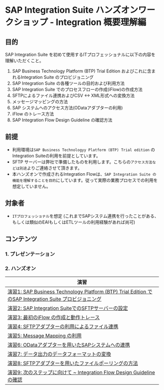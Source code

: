 # SAP Integration Suite ハンズオンワークショップ - Integration 概要理解編
## 目的
SAP Integration Suite を初めて使用するITプロフェッショナルに以下の内容を理解いただくこと。
1. SAP Business Technology Platform (BTP) Trial Edition およびこれに含まれるIntegration Suite のプロビジョニング
2. SAP Integration Suite の各種ツールの目的および利用方法
3. SAP Integration Suite でのプロセスフローの作成(iFlow)の作成方法
4. SFTPによるファイル連携およびCSV <-> XML形式への変換方法
5. メッセージマッピングの方法
6. SAP システムへのアクセス方法(ODataアダプターの利用)
7. iFlow のトレース方法
8. SAP Integration Flow Design Guideline の確認方法
   
## 前提
- 利用環境は`SAP Business Technologyy Platform (BTP) Trial edition` のIntegration Suiteの利用を前提としています。
- SFTP サーバーは弊社で準備したものを利用します。こちらの`アクセス方法などは別途`よりご連絡させて頂きます。
- 本ハンズオンで作成されるIntegration Flowは、`SAP Integration Suite の機能を理解することを目的`にしています。従って実際の業務プロセスでの利用を想定していません。
  
## 対象者
- `ITプロフェッショナル`を想定 (これまでSAPシステム連携を行ったことがある、もしくは類似のEAIもしくはETLツールの利用経験があれば尚可)
  
## コンテンツ
### 1. プレゼンテーション
### 2. ハンズオン

|演習|
|-------------------|
| [演習1: SAP Business Technology Platform (BTP) Trial Edition でのSAP Integration Suite プロビジョニング](ex1/README.md)
| [演習2: SAP Integration SuiteでのSFTPサーバーの設定](ex2/README.md)
| [演習3: 最初のiFlow の作成と動作トレース](ex3/README.md)
| [演習4: SFTPアダプターの利用によるファイル連携](ex4/README.md)
| [演習5: Message Mapping の利用](ex5/README.md)
| [演習6: ODataアダプターを用いたSAPシステムへの連携](ex6/README.md)
| [演習7: データ出力のデータフォーマットの変換](ex7/README.md)
| [演習8: SFTPアダプターを用いたファイルポーリングの方法](ex8/README.md)
| [演習9: 次のステップに向けて ~ Integration Flow Design Guidelineの確認](ex9/README.md)

